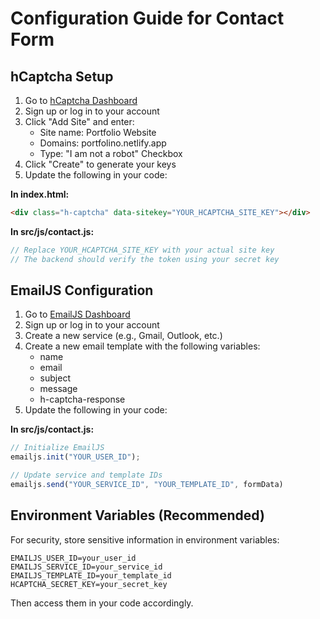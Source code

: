 # Configuration Guide for Contact Form

## hCaptcha Setup

1. Go to [hCaptcha Dashboard](https://dashboard.hcaptcha.com/)
2. Sign up or log in to your account
3. Click "Add Site" and enter:
   - Site name: Portfolio Website
   - Domains: portfolino.netlify.app
   - Type: "I am not a robot" Checkbox
4. Click "Create" to generate your keys
5. Update the following in your code:

**In index.html:**
```html
<div class="h-captcha" data-sitekey="YOUR_HCAPTCHA_SITE_KEY"></div>
```

**In src/js/contact.js:**
```javascript
// Replace YOUR_HCAPTCHA_SITE_KEY with your actual site key
// The backend should verify the token using your secret key
```

## EmailJS Configuration

1. Go to [EmailJS Dashboard](https://dashboard.emailjs.com/)
2. Sign up or log in to your account
3. Create a new service (e.g., Gmail, Outlook, etc.)
4. Create a new email template with the following variables:
   - name
   - email
   - subject
   - message
   - h-captcha-response
5. Update the following in your code:

**In src/js/contact.js:**
```javascript
// Initialize EmailJS
emailjs.init("YOUR_USER_ID");

// Update service and template IDs
emailjs.send("YOUR_SERVICE_ID", "YOUR_TEMPLATE_ID", formData)
```

## Environment Variables (Recommended)

For security, store sensitive information in environment variables:

```env
EMAILJS_USER_ID=your_user_id
EMAILJS_SERVICE_ID=your_service_id
EMAILJS_TEMPLATE_ID=your_template_id
HCAPTCHA_SECRET_KEY=your_secret_key
```

Then access them in your code accordingly.